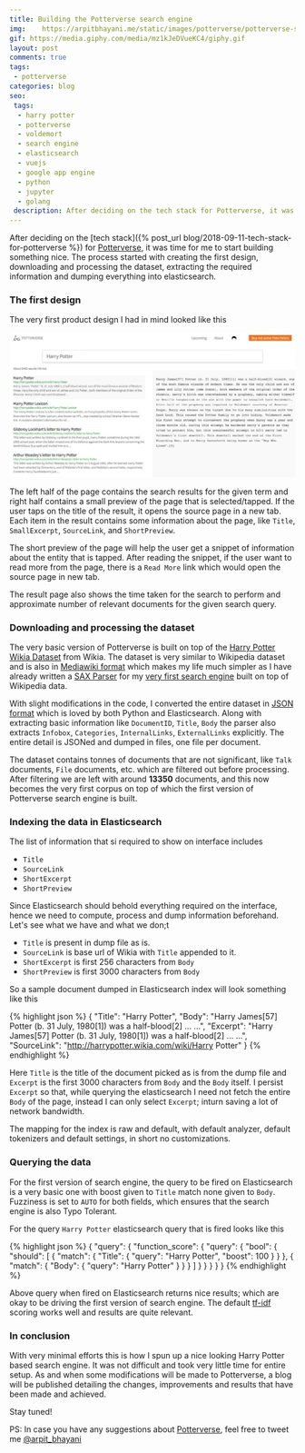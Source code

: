 ```yaml
---
title: Building the Potterverse search engine
img:    https://arpitbhayani.me/static/images/potterverse/potterverse-search-engine.jpg
gif: https://media.giphy.com/media/mz1kJeDVueKC4/giphy.gif
layout: post
comments: true
tags:
 - potterverse
categories: blog
seo:
 tags:
  - harry potter
  - potterverse
  - voldemort
  - search engine
  - elasticsearch
  - vuejs
  - google app engine
  - python
  - jupyter
  - golang
 description: After deciding on the tech stack for Potterverse, it was time for me to get started with building something nice.
---
```


After deciding on the [tech stack]({% post_url blog/2018-09-11-tech-stack-for-potterverse %})
for [Potterverse](http://potterverse.arpitbhayani.me/), it was time for me to
start building something nice. The process started with creating the first design, downloading
and processing the dataset, extracting the required information and dumping everything into
elasticsearch.

### The first design
The very first product design I had in mind looked like this

<div class="ui hidden divider"></div>
<div class="ui image">
    <img src="/static/images/potterverse/design-001.jpg" />
</div>
<div class="ui hidden divider"></div>

The left half of the page contains the search results for the given term
and right half contains a small preview of the page that is selected/tapped. If the user
taps on the title of the result, it opens the source page in a new tab. Each item in the result
contains some information about the page, like `Title`, `SmallExcerpt`, `SourceLink`, and
`ShortPreview`.

The short preview of the page will help the user get a snippet of information about the
entity that is tapped. After reading the snippet, if the user want to read more from
the page, there is a `Read More` link which would open the source page in new tab.

The result page also shows the time taken for the search to perform and approximate number of
relevant documents for the given search query.

### Downloading and processing the dataset
The very basic version of Potterverse is built on top of the
[Harry Potter Wikia Dataset](http://harrypotter.wikia.com/wiki/Help:Database_download) from Wikia.
The dataset is very similar to Wikipedia dataset and is also in [Mediawiki format](https://www.mediawiki.org/wiki/MediaWiki)
which makes my life much simpler as I have already written a [SAX Parser](https://en.wikipedia.org/wiki/Simple_API_for_XML) for my [very first search engine](http://github.com/arpitbbhayani/wikise) built on top of Wikipedia data.

With slight modifications in the code, I converted the entire dataset in
[JSON format](http://www.json.org/) which is loved by both Python and Elasticsearch. Along with extracting
basic information like `DocumentID`, `Title`, `Body` the parser also extracts `Infobox`, `Categories`,
`InternalLinks`, `ExternalLinks` explicitly. The entire detail is JSONed and dumped in files, one
file per document.

The dataset contains tonnes of documents that are not significant, like `Talk` documents, `File` documents,
etc. which are filtered out before processing. After filtering we are left with around **13350** documents,
and this now becomes the very first corpus on top of which the first version of Potterverse
search engine is built.


### Indexing the data in Elasticsearch
The list of information that si required to show on interface includes
 - `Title`
 - `SourceLink`
 - `ShortExcerpt`
 - `ShortPreview`

Since Elasticsearch should behold everything required on the interface, hence we need to compute,
process and dump information beforehand. Let's see what we have and what we don;t

 - `Title` is present in dump file as is.
 - `SourceLink` is base url of Wikia with `Title` appended to it.
 - `ShortExcerpt` is first 256 characters from `Body`
 - `ShortPreview` is first 3000 characters from `Body`

So a sample document dumped in Elasticsearch index will look something like this

{% highlight json %}
{
    "Title": "Harry Potter",
    "Body": "Harry James[57] Potter (b. 31 July, 1980[1]) was a half-blood[2] ... ...",
    "Excerpt": "Harry James[57] Potter (b. 31 July, 1980[1]) was a half-blood[2] ... ...",
    "SourceLink": "http://harrypotter.wikia.com/wiki/Harry Potter"
}
{% endhighlight %}

Here `Title` is the title of the document picked as is from the dump file and `Excerpt` is the
first 3000 characters from `Body` and the `Body` itself. I persist `Excerpt` so that, while
querying the elasticsearch I need not fetch the entire `Body` of the page, instead I can only
select `Excerpt`; inturn saving a lot of network bandwidth.

The mapping for the index is raw and default, with default analyzer, default tokenizers and
default settings, in short no customizations.

### Querying the data
For the first version of search engine, the query to be fired on Elasticsearch is a very basic
one with boost given to `Title` match none given to `Body`. Fuzziness is set
to `AUTO` for both fields, which ensures that the search engine is also Typo Tolerant.

For the query `Harry Potter` elasticsearch query that is fired looks like this

{% highlight json %}
{
  "query": {
    "function_score": {
      "query": {
        "bool": {
          "should": [
            {
              "match": {
                "Title": {
                  "query": "Harry Potter",
                  "boost": 100
                }
              }
            },
            {
              "match": {
                "Body": {
                  "query": "Harry Potter"
                }
              }
            }
          ]
        }
      }
    }
  }
}
{% endhighlight %}

Above query when fired on Elasticsearch returns nice results; which are okay
to be driving the first version of search engine. The default
[tf-idf](https://en.wikipedia.org/wiki/Tf%E2%80%93idf) scoring
works well and results are quite relevant.

### In conclusion
With very minimal efforts this is how I spun up a nice looking Harry Potter based search
engine. It was not difficult and took very little time for entire setup. As and when
some modifications will be made to Potterverse, a blog will be published detailing
the changes, improvements and results that have been made and achieved.

Stay tuned!

PS: In case you have any suggestions about [Potterverse](http://potterverse.arpitbhayani.me/),
feel free to tweet me [@arpit_bhayani](https://twitter.com/arpit_bhayani)
